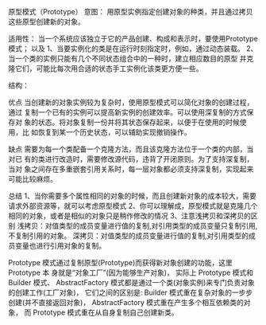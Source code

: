 
原型模式（Prototype）
意图：
用原型实例指定创建对象的种类，并且通过拷贝这些原型创建新的对象。

适用性：
当一个系统应该独立于它的产品创建、构成和表示时，要使用Prototype模式；
以及
1、当要实例化的类是在运行时刻指定时，例如，通过动态装载。
2、当一个类的实例只能有几个不同状态组合中的一种时，建立相应数目的原型
并克隆它们，可能比每次用合适的状态手工实例化该类更方便一些。

结构：

优点
当创建新的对象实例较为复杂时，使用原型模式可以简化对象的创建过程，通过
复制一个已有的实例可以提高新实例的创建效率。可以使用深复制的方式保存对
象的状态。将对象复制一份并将其状态保存起来，以便于在使用的时候使用，比
如恢复到某一个历史状态，可以辅助实现撤销操作。

缺点
需要为每一个类配备一个克隆方法，而且该克隆方法位于一个类的内部，当对已
有的类进行改造时，需要修改源代码，违背了开闭原则。为了支持深复制，当对
象之间存在多重嵌套引用关系时，每一层对象都必须支持深复制，实现起来可能比较麻烦。

总结
1、当你需要多个属性相同的对象的时候，而且创建新对象的成本较大，需要请求外部资源等，就可以考虑原型模式
2、你可以理解成，原型模式就是克隆几个相同的对象，或者是相似的对象只是稍作修改的情况
3、注意浅拷贝和深拷贝的区别
    浅拷贝：对值类型的成员变量进行值的复制,对引用类型的成员变量只复制引用,不复制引用的对象。
    深拷贝：对值类型的成员变量进行值的复制,对引用类型的成员变量也进行引用对象的复制。


Prototype 模式通过复制原型(Prototype)而获得新对象创建的功能，这里 Prototype 本 身就是“对象工厂”(因为能够生产对象)，
实际上 Prototype 模式和 Builder 模式、 AbstractFactory 模式都是通过一个类(对象实例)来专门负责对象的创建工作(工厂对象)， 
它们之间的区别是:
Builder 模式重在复杂对象的一步步创建(并不直接返回对象)，
AbstractFactory 模式重在产生多个相互依赖类的对象，
而 Prototype 模式重在从自身复制自己创建新类。
